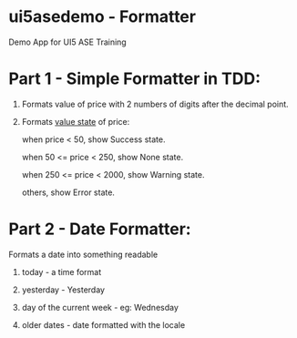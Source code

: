 # ui5asedemo - Formatter
Demo App for UI5 ASE Training

# Part 1 - Simple Formatter in TDD:

1. Formats value of price with 2 numbers of digits after the decimal point.
2. Formats [value state](https://sapui5.hana.ondemand.com/#/api/sap.ui.core.ValueState) of price: 

   when price < 50, show Success state.
   
   when 50 <= price < 250, show None state.
   
   when 250 <= price < 2000, show Warning state.
   
   others, show Error state.
   
   
 # Part 2 - Date Formatter:
 Formats a date into something readable
 
 1. today - a time format
 
 2. yesterday - Yesterday
 
 3. day of the current week - eg: Wednesday
 
 4. older dates - date formatted with the locale
